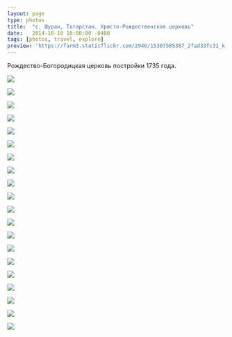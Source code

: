 ```yaml
---
layout: page
type: photos
title:  "с. Шуран, Татарстан. Христо-Рождественская церковь"
date:   2014-10-10 10:00:00 -0400
tags: [photos, travel, explore]
preview: 'https://farm3.staticflickr.com/2946/15307585387_2fad33fc31_k.jpg'
---
```


Рождество-Богородицкая церковь постройки 1735 года.

![](https://farm4.staticflickr.com/3930/15307530017_2c6e9ce107_k.jpg)

![](https://farm4.staticflickr.com/3931/15307462568_164c2e5ba0_k.jpg)

![](https://farm4.staticflickr.com/3931/15470981946_646b002007_k.jpg)

![](https://farm4.staticflickr.com/3946/15307400300_f45b449078_k.jpg)

![](https://farm6.staticflickr.com/5613/15307401170_fdb9b77c6f_k.jpg)

![](https://farm4.staticflickr.com/3928/15307533847_b65f3fabca_k.jpg)

![](https://farm4.staticflickr.com/3949/15470985246_9aab43e78b_k.jpg)

![](https://farm6.staticflickr.com/5616/15493757642_121651fcbe_k.jpg)

![](https://farm4.staticflickr.com/3948/15307467868_59ffd718e6_k.jpg)

![](https://farm3.staticflickr.com/2946/15307585387_2fad33fc31_k.jpg)

![](https://farm4.staticflickr.com/3949/15470987266_1c326c56ad_k.jpg)

![](https://farm4.staticflickr.com/3933/15307537347_1318e33bfe_k.jpg)

![](https://farm6.staticflickr.com/5610/15307405740_7a86e88ccc_k.jpg)

![](https://farm3.staticflickr.com/2946/15307406970_94c66879f8_k.jpg)

![](https://farm6.staticflickr.com/5607/15307538977_509ae2f346_k.jpg)

![](https://farm4.staticflickr.com/3954/15307471608_c6b982b494_k.jpg)

![](https://farm3.staticflickr.com/2945/15493762912_0fca2e1d6a_k.jpg)

![](https://farm3.staticflickr.com/2946/15470992126_3711135f9a_k.jpg)

![](https://farm4.staticflickr.com/3927/15493764442_3635c0e081_k.jpg)

![](https://farm4.staticflickr.com/3950/15494124565_c80c1f0194_k.jpg)
